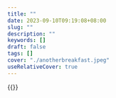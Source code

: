 ```yaml
---
title: ""
date: 2023-09-10T09:19:08+08:00
slug: ""
description: ""
keywords: []
draft: false
tags: []
cover: "./anotherbreakfast.jpeg"
useRelativeCover: true
---
```


{{<zoomable-img src="./noodles.jpeg">}}